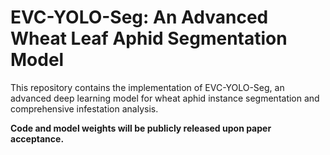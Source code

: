 # EVC-YOLO-Seg: An Advanced Wheat Leaf Aphid Segmentation Model

This repository contains the implementation of EVC-YOLO-Seg, an advanced deep learning model for wheat aphid instance segmentation and comprehensive infestation analysis.

**Code and model weights will be publicly released upon paper acceptance.**


